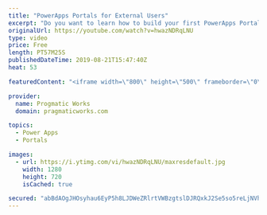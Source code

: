 ```yaml
---
title: "PowerApps Portals for External Users"
excerpt: "Do you want to learn how to build your first PowerApps Portal?   In this demo-heavy session, Brian will discuss how to best use PowerApps Portals and show you how to build your first portal so you can interact with your customer in new and exciting ways.  - - - - - - - - - - - - - - - - - - - - - - -"
originalUrl: https://youtube.com/watch?v=hwazNDRqLNU
type: video
price: Free
length: PT57M25S
publishedDateTime: 2019-08-21T15:47:40Z
heat: 53

featuredContent: "<iframe width=\"800\" height=\"500\" frameborder=\"0\" src=\"https://www.youtube.com/embed/hwazNDRqLNU\" allow=\"accelerometer; autoplay; encrypted-media; gyroscope; picture-in-picture\" allowfullscreen></iframe>"

provider:
  name: Progmatic Works
  domain: pragmaticworks.com

topics:
  - Power Apps
  - Portals

images:
  - url: https://i.ytimg.com/vi/hwazNDRqLNU/maxresdefault.jpg
    width: 1280
    height: 720
    isCached: true

secured: "abBdAOgJHOsyhau6EyP5h8LJDWeZRlrtVWBzgtslDJRQxkJ2Se5so5reLjNVhf0p4KHQjKwLu8YaIJHTjlyl7OZhEJ1zIOjsNjG4vVTVSSNplIHBbezAUOEqScISLIKxpOGCOB0KpGIdTSf/kfGQj/aVahrLYo8yZ9VZD+tm9UkbJv8M8vtjYN8GHhRik8zEGyYjZetpLD7ZPPzlNnPOA/AJ436EGEIYFbb561Ecwydjj9vCBK/sybBRZ5XuoRacB6JQ+02bnx1J30sdKeQw0J+hq/p7AHIifw68AQzwNDYV9k+HnAb1aQAUKspr5wNmwnTYQhZhOqpie4zbPAruIxkEozE4Jb86Q0v3PRh5OLKVF4clo3cpLM8g3lryO/IYVZy0MLwgaH2MV8yRuyZ1xdgJRSixzh89OUXX52rVNqk=;37Wpti4lE7mkvXWHfY6rrA=="
---
```


